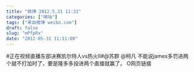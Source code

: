 ```yaml
---
title: "微博 2012.5.31 11:31"
categories: ["嘀咕"]
tags: ["来自微博 weibo.com"]
draft: false
slug: "mPfpRx"
date: "2012-05-31 11:31:00"
---
```


<p>#正在视频直播东部决赛凯尔特人vs热火Ⅱ#@苏群 @柯凡 不能说james多罚进两个就不打加时了，要是隆多多投进两个直接就赢了。 O网页链接 ​​​​</p>
